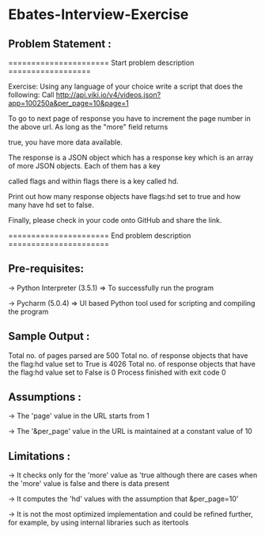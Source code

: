 # Ebates-Interview-Exercise

Problem Statement :
-----------------

====================== Start problem description ==================

Exercise: Using any language of your choice write a script that does the following:
Call http://api.viki.io/v4/videos.json?app=100250a&per_page=10&page=1

To go to next page of response you have to increment the page number in the above url. As long as the "more" field returns 

true, you have more data available.

The response is a JSON object which has a response key which is an array of more JSON objects. Each of them has a key 

called flags and within flags there is a key called hd.

Print out how many response objects have flags:hd set to true and how many have hd set to false.

Finally, please check in your code onto GitHub and share the link.

====================== End problem description ======================

Pre-requisites:
--------------

-> Python Interpreter (3.5.1) => To successfully run the program

-> Pycharm (5.0.4) => UI based Python tool used for scripting and compiling the program

Sample Output :
-------------

Total no. of pages parsed are
500
Total no. of response objects that have the flag:hd value set to True is
4026
Total no. of response objects that have the flag:hd value set to False is
0
Process finished with exit code 0

Assumptions :
-----------

-> The 'page' value in the URL starts from 1

-> The '&per_page' value in the URL is maintained at a constant value of 10

Limitations :
-----------

-> It checks only for the 'more' value as 'true although there are cases when the 'more' value is false and there is data present

-> It computes the 'hd' values with the assumption that &per_page=10'

-> It is not the most optimized implementation and could be refined further, for example, by using internal libraries such as itertools
